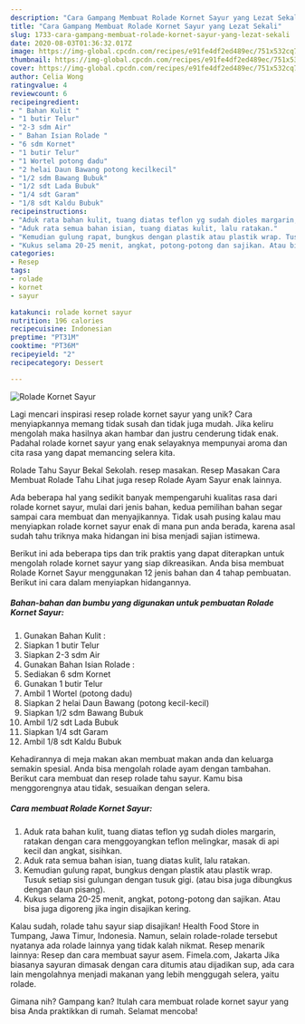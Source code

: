 ```yaml
---
description: "Cara Gampang Membuat Rolade Kornet Sayur yang Lezat Sekali"
title: "Cara Gampang Membuat Rolade Kornet Sayur yang Lezat Sekali"
slug: 1733-cara-gampang-membuat-rolade-kornet-sayur-yang-lezat-sekali
date: 2020-08-03T01:36:32.017Z
image: https://img-global.cpcdn.com/recipes/e91fe4df2ed489ec/751x532cq70/rolade-kornet-sayur-foto-resep-utama.jpg
thumbnail: https://img-global.cpcdn.com/recipes/e91fe4df2ed489ec/751x532cq70/rolade-kornet-sayur-foto-resep-utama.jpg
cover: https://img-global.cpcdn.com/recipes/e91fe4df2ed489ec/751x532cq70/rolade-kornet-sayur-foto-resep-utama.jpg
author: Celia Wong
ratingvalue: 4
reviewcount: 6
recipeingredient:
- " Bahan Kulit "
- "1 butir Telur"
- "2-3 sdm Air"
- " Bahan Isian Rolade "
- "6 sdm Kornet"
- "1 butir Telur"
- "1 Wortel potong dadu"
- "2 helai Daun Bawang potong kecilkecil"
- "1/2 sdm Bawang Bubuk"
- "1/2 sdt Lada Bubuk"
- "1/4 sdt Garam"
- "1/8 sdt Kaldu Bubuk"
recipeinstructions:
- "Aduk rata bahan kulit, tuang diatas teflon yg sudah dioles margarin, ratakan dengan cara menggoyangkan teflon melingkar, masak di api kecil dan angkat, sisihkan."
- "Aduk rata semua bahan isian, tuang diatas kulit, lalu ratakan."
- "Kemudian gulung rapat, bungkus dengan plastik atau plastik wrap. Tusuk setiap sisi gulungan dengan tusuk gigi. (atau bisa juga dibungkus dengan daun pisang)."
- "Kukus selama 20-25 menit, angkat, potong-potong dan sajikan. Atau bisa juga digoreng jika ingin disajikan kering."
categories:
- Resep
tags:
- rolade
- kornet
- sayur

katakunci: rolade kornet sayur 
nutrition: 196 calories
recipecuisine: Indonesian
preptime: "PT31M"
cooktime: "PT36M"
recipeyield: "2"
recipecategory: Dessert

---
```



![Rolade Kornet Sayur](https://img-global.cpcdn.com/recipes/e91fe4df2ed489ec/751x532cq70/rolade-kornet-sayur-foto-resep-utama.jpg)

Lagi mencari inspirasi resep rolade kornet sayur yang unik? Cara menyiapkannya memang tidak susah dan tidak juga mudah. Jika keliru mengolah maka hasilnya akan hambar dan justru cenderung tidak enak. Padahal rolade kornet sayur yang enak selayaknya mempunyai aroma dan cita rasa yang dapat memancing selera kita.

Rolade Tahu Sayur Bekal Sekolah. resep masakan. Resep Masakan Cara Membuat Rolade Tahu Lihat juga resep Rolade Ayam Sayur enak lainnya.

Ada beberapa hal yang sedikit banyak mempengaruhi kualitas rasa dari rolade kornet sayur, mulai dari jenis bahan, kedua pemilihan bahan segar sampai cara membuat dan menyajikannya. Tidak usah pusing kalau mau menyiapkan rolade kornet sayur enak di mana pun anda berada, karena asal sudah tahu triknya maka hidangan ini bisa menjadi sajian istimewa.


Berikut ini ada beberapa tips dan trik praktis yang dapat diterapkan untuk mengolah rolade kornet sayur yang siap dikreasikan. Anda bisa membuat Rolade Kornet Sayur menggunakan 12 jenis bahan dan 4 tahap pembuatan. Berikut ini cara dalam menyiapkan hidangannya.

<!--inarticleads1-->

##### Bahan-bahan dan bumbu yang digunakan untuk pembuatan Rolade Kornet Sayur:

1. Gunakan  Bahan Kulit :
1. Siapkan 1 butir Telur
1. Siapkan 2-3 sdm Air
1. Gunakan  Bahan Isian Rolade :
1. Sediakan 6 sdm Kornet
1. Gunakan 1 butir Telur
1. Ambil 1 Wortel (potong dadu)
1. Siapkan 2 helai Daun Bawang (potong kecil-kecil)
1. Siapkan 1/2 sdm Bawang Bubuk
1. Ambil 1/2 sdt Lada Bubuk
1. Siapkan 1/4 sdt Garam
1. Ambil 1/8 sdt Kaldu Bubuk


Kehadirannya di meja makan akan membuat makan anda dan keluarga semakin spesial. Anda bisa mengolah rolade ayam dengan tambahan. Berikut cara membuat dan resep rolade tahu sayur. Kamu bisa menggorengnya atau tidak, sesuaikan dengan selera. 

<!--inarticleads2-->

##### Cara membuat Rolade Kornet Sayur:

1. Aduk rata bahan kulit, tuang diatas teflon yg sudah dioles margarin, ratakan dengan cara menggoyangkan teflon melingkar, masak di api kecil dan angkat, sisihkan.
1. Aduk rata semua bahan isian, tuang diatas kulit, lalu ratakan.
1. Kemudian gulung rapat, bungkus dengan plastik atau plastik wrap. Tusuk setiap sisi gulungan dengan tusuk gigi. (atau bisa juga dibungkus dengan daun pisang).
1. Kukus selama 20-25 menit, angkat, potong-potong dan sajikan. Atau bisa juga digoreng jika ingin disajikan kering.


Kalau sudah, rolade tahu sayur siap disajikan! Health Food Store in Tumpang, Jawa Timur, Indonesia. Namun, selain rolade-rolade tersebut nyatanya ada rolade lainnya yang tidak kalah nikmat. Resep menarik lainnya: Resep dan cara membuat sayur asem. Fimela.com, Jakarta Jika biasanya sayuran dimasak dengan cara ditumis atau dijadikan sup, ada cara lain mengolahnya menjadi makanan yang lebih menggugah selera, yaitu rolade. 

Gimana nih? Gampang kan? Itulah cara membuat rolade kornet sayur yang bisa Anda praktikkan di rumah. Selamat mencoba!
